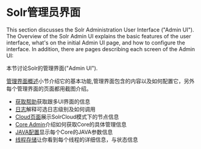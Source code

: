 # Solr管理员界面

This section discusses the Solr Administration User Interface ("Admin UI").
The Overview of the Solr Admin UI explains the basic features of the user interface, what's on the initial Admin UI
page, and how to configure the interface. In addition, there are pages describing each screen of the Admin UI:

本节讨论Solr的管理界面("Admin UI").

[管理界面概述](./admin/overview.md)小节介绍它的基本功能,管理界面包含的内容以及如何配置它，另外每个管理界面的页面都用截图介绍。

* [获取帮助](./admim/assistance.md)获取跟多UI界面的信息
* [日志](./admin/logging.md)解释可选日志级别及如何调用
* [Cloud页面](./admin/cloud.md)展示SolrCloud模式下的节点信息
* [Core Admin](./admin/coreadmin.md)介绍如何获取Core的具体管理信息
* [JAVA配置](./admin/properties.md)显示每个Core的JAVA参数信息
* [线程存储](./admin/dump.md)让你看到每个线程的详细信息，与状态信息